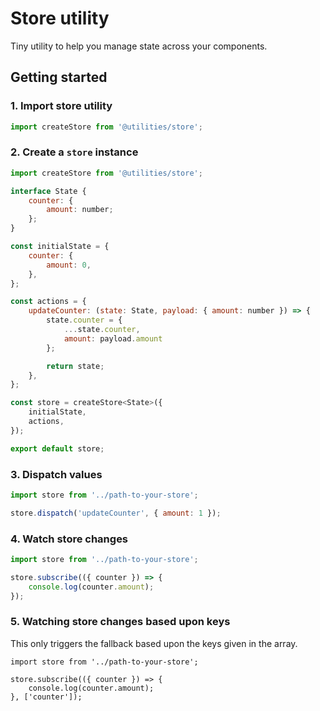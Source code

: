 # Store utility
Tiny utility to help you manage state across your components.

## Getting started

### 1. Import store utility
```javascript
import createStore from '@utilities/store';
```

### 2. Create a `store` instance
```javascript
import createStore from '@utilities/store';

interface State {
    counter: {
        amount: number;
    };
}

const initialState = {
    counter: {
        amount: 0,
    },
};

const actions = {
    updateCounter: (state: State, payload: { amount: number }) => {
        state.counter = {
            ...state.counter,
            amount: payload.amount
        };

        return state;
    },
};

const store = createStore<State>({
    initialState,
    actions,
});

export default store;
```

### 3. Dispatch values
```javascript
import store from '../path-to-your-store';

store.dispatch('updateCounter', { amount: 1 });
```

### 4. Watch store changes
```javascript
import store from '../path-to-your-store';

store.subscribe(({ counter }) => {
    console.log(counter.amount);
});
```

### 5. Watching store changes based upon keys
This only triggers the fallback based upon the keys given in the array.
```javacript
import store from '../path-to-your-store';

store.subscribe(({ counter }) => {
    console.log(counter.amount);
}, ['counter']);
```